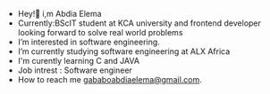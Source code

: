 - Hey!👋 i,m Abdia Elema
- Currently:BScIT student at KCA university and frontend developer looking forward to solve real world problems
- I’m interested in software engineering.
-  I’m currently studying  software engineering at ALX Africa
- I'm curently learning C and JAVA
- Job intrest : Software engineer
- How to reach me gababoabdiaelema@gmail.com.
<!---
abdiaelema76/abdiaelema76 is a ✨ special ✨ repository because its `README.md` (this file) appears on your GitHub profile.
You can click the Preview link to take a look at your changes.
--->
